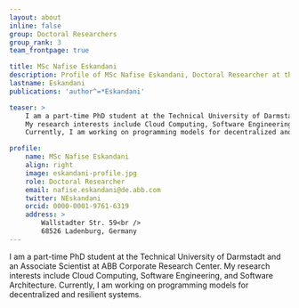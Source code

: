 ```yaml
---
layout: about
inline: false
group: Doctoral Researchers
group_rank: 3
team_frontpage: true

title: MSc Nafise Eskandani
description: Profile of MSc Nafise Eskandani, Doctoral Researcher at the Programming Group.
lastname: Eskandani
publications: 'author^=*Eskandani'

teaser: >
    I am a part-time PhD student at the Technical University of Darmstadt and an Associate Scientist at ABB Corporate Research Center.
    My research interests include Cloud Computing, Software Engineering, and Software Architecture.
    Currently, I am working on programming models for decentralized and resilient systems.

profile:
    name: MSc Nafise Eskandani
    align: right
    image: eskandani-profile.jpg
    role: Doctoral Researcher
    email: nafise.eskandani@de.abb.com
    twitter: NEskandani
    orcid: 0000-0001-9761-6319
    address: >
        Wallstadter Str. 59<br />
        68526 Ladenburg, Germany
---
```


I am a part-time PhD student at the Technical University of Darmstadt and an Associate Scientist at ABB Corporate Research Center.
My research interests include Cloud Computing, Software Engineering, and Software Architecture.
Currently, I am working on programming models for decentralized and resilient systems.
